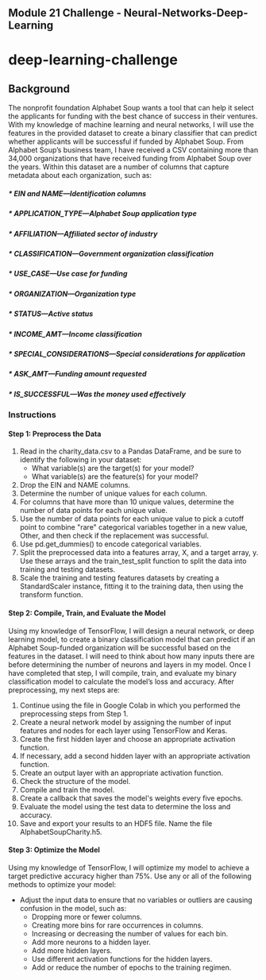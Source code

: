 ## Module 21 Challenge - Neural-Networks-Deep-Learning

# deep-learning-challenge

## Background
The nonprofit foundation Alphabet Soup wants a tool that can help it select the applicants for funding with the best chance of success in their ventures. With my knowledge of machine learning and neural networks, I will use the features in the provided dataset to create a binary classifier that can predict whether applicants will be successful if funded by Alphabet Soup.
From Alphabet Soup’s business team, I have received a CSV containing more than 34,000 organizations that have received funding from Alphabet Soup over the years. Within this dataset are a number of columns that capture metadata about each organization, such as:
#####   * EIN and NAME—Identification columns
#####   * APPLICATION_TYPE—Alphabet Soup application type
#####   * AFFILIATION—Affiliated sector of industry
#####   * CLASSIFICATION—Government organization classification
#####   * USE_CASE—Use case for funding
#####   *  ORGANIZATION—Organization type
#####   * STATUS—Active status
#####   * INCOME_AMT—Income classification
#####   * SPECIAL_CONSIDERATIONS—Special considerations for application
#####   * ASK_AMT—Funding amount requested
#####   * IS_SUCCESSFUL—Was the money used effectively
### Instructions
#### Step 1: Preprocess the Data
  1. Read in the charity_data.csv to a Pandas DataFrame, and be sure to identify the following in your dataset:
     * What variable(s) are the target(s) for your model?
     * What variable(s) are the feature(s) for your model?
  2. Drop the EIN and NAME columns.
  3. Determine the number of unique values for each column.
  4. For columns that have more than 10 unique values, determine the number of data points for each unique value.
  5. Use the number of data points for each unique value to pick a cutoff point to combine "rare" categorical variables together in a new value, Other, and then check if the replacement was successful.
  6. Use pd.get_dummies() to encode categorical variables.
  7. Split the preprocessed data into a features array, X, and a target array, y. Use these arrays and the train_test_split function to split the data into training and testing datasets.
  8. Scale the training and testing features datasets by creating a StandardScaler instance, fitting it to the training data, then using the transform function.
#### Step 2: Compile, Train, and Evaluate the Model
Using my knowledge of TensorFlow, I will design a neural network, or deep learning model, to create a binary classification model that can predict if an Alphabet Soup-funded organization will be successful based on the features in the dataset. I will need to think about how many inputs there are before determining the number of neurons and layers in my model. Once I have completed that step, I will compile, train, and evaluate my binary classification model to calculate the model’s loss and accuracy. After preprocessing, my next steps are:
  1. Continue using the file in Google Colab in which you performed the preprocessing steps from Step 1.
  2. Create a neural network model by assigning the number of input features and nodes for each layer using TensorFlow and Keras.
  3. Create the first hidden layer and choose an appropriate activation function.
  4. If necessary, add a second hidden layer with an appropriate activation function.
  5. Create an output layer with an appropriate activation function.
  6. Check the structure of the model.
  7. Compile and train the model.
  8. Create a callback that saves the model's weights every five epochs.
  9. Evaluate the model using the test data to determine the loss and accuracy.
  10. Save and export your results to an HDF5 file. Name the file AlphabetSoupCharity.h5.
#### Step 3: Optimize the Model
Using my knowledge of TensorFlow, I will optimize my model to achieve a target predictive accuracy higher than 75%.
Use any or all of the following methods to optimize your model:
* Adjust the input data to ensure that no variables or outliers are causing confusion in the model, such as:
    * Dropping more or fewer columns.
    * Creating more bins for rare occurrences in columns.
    * Increasing or decreasing the number of values for each bin.
    * Add more neurons to a hidden layer.
    * Add more hidden layers.
    * Use different activation functions for the hidden layers.
    * Add or reduce the number of epochs to the training regimen.

